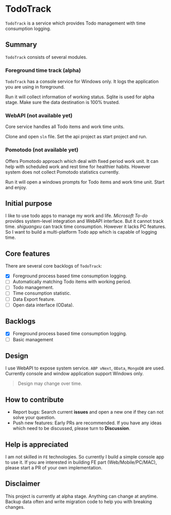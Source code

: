 # TodoTrack
`TodoTrack` is a service which provides Todo management with time consumption logging.

## Summary
`TodoTrack` consists of several modules. 
### Foreground time track (alpha)
`TodoTrack` has a console service for Windows only. It logs the application you are using in foreground. 

Run it will collect information of working status. Sqlite is used for alpha stage. Make sure the data destination is 100% trusted.
 
### WebAPI (not available yet)
Core service handles all Todo items and work time units. 

Clone and open `sln` file. Set the api project as start project and run.

### Pomotodo (not available yet)
Offers Pomotodo approach which deal with fixed period work unit. It can help with scheduled work and rest time for healthier habits. However system does not collect Pomotodo statistics currently.

Run it will open a windows prompts for Todo items and work time unit. Start and enjoy.

## Initial purpose
I like to use todo apps to manage my work and life. *Microsoft To-do* provides system-level integration and WebAPI interface. But it cannot track time. *shiguangxu* can track time consumption. However it lacks PC features. So I want to build a multi-platform Todo app which is capable of logging time.

## Core features
There are several core backlogs of `TodoTrack`:
- [x] Foreground process based time consumption logging.
- [ ] Automatically matching Todo items with working period.
- [ ] Todo management.
- [ ] Time consumption statistic.
- [ ] Data Export feature.
- [ ] Open data interface (OData).

## Backlogs
- [x] Foreground process based time consumption logging.
- [ ] Basic management

## Design
I use WebAPI to expose system service. `ABP vNext`, `OData`, `MongoDB` are used. Currently console and window application support Windows only.

> Design may change over time.

## How to contribute
- Report bugs: Search current **issues** and open a new one if they can not solve your question.
- Push new features: Early PRs are recommended. If you have any ideas which need to be discussed, please turn to **Discussion**.

## **Help is appreciated**
I am not skilled in `FE` technologies. So currently I build a simple console app to use it. If you are interested in building FE part (Web/Mobile/PC/MAC), please start a PR of your own implementation. 

## Disclaimer
This project is currently at alpha stage. Anything can change at anytime. Backup data often and write migration code to help you with breaking changes.


